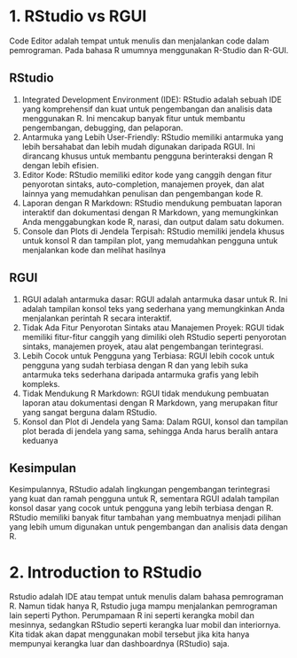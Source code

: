 # 1. RStudio vs RGUI
Code Editor adalah tempat untuk menulis dan menjalankan code dalam pemrograman. Pada bahasa R umumnya menggunakan R-Studio dan R-GUI. 

## RStudio
1. Integrated Development Environment (IDE): RStudio adalah sebuah IDE yang komprehensif dan kuat untuk pengembangan dan analisis data menggunakan R. Ini mencakup banyak fitur untuk membantu pengembangan, debugging, dan pelaporan.
2. Antarmuka yang Lebih User-Friendly: RStudio memiliki antarmuka yang lebih bersahabat dan lebih mudah digunakan daripada RGUI. Ini dirancang khusus untuk membantu pengguna berinteraksi dengan R dengan lebih efisien.
3. Editor Kode: RStudio memiliki editor kode yang canggih dengan fitur penyorotan sintaks, auto-completion, manajemen proyek, dan alat lainnya yang memudahkan penulisan dan pengembangan kode R.
4. Laporan dengan R Markdown: RStudio mendukung pembuatan laporan interaktif dan dokumentasi dengan R Markdown, yang memungkinkan Anda menggabungkan kode R, narasi, dan output dalam satu dokumen.
5. Console dan Plots di Jendela Terpisah: RStudio memiliki jendela khusus untuk konsol R dan tampilan plot, yang memudahkan pengguna untuk menjalankan kode dan melihat hasilnya

## RGUI
1. RGUI adalah antarmuka dasar: RGUI adalah antarmuka dasar untuk R. Ini adalah tampilan konsol teks yang sederhana yang memungkinkan Anda menjalankan perintah R secara interaktif.
2. Tidak Ada Fitur Penyorotan Sintaks atau Manajemen Proyek: RGUI tidak memiliki fitur-fitur canggih yang dimiliki oleh RStudio seperti penyorotan sintaks, manajemen proyek, atau alat pengembangan terintegrasi.
3. Lebih Cocok untuk Pengguna yang Terbiasa: RGUI lebih cocok untuk pengguna yang sudah terbiasa dengan R dan yang lebih suka antarmuka teks sederhana daripada antarmuka grafis yang lebih kompleks.
4. Tidak Mendukung R Markdown: RGUI tidak mendukung pembuatan laporan atau dokumentasi dengan R Markdown, yang merupakan fitur yang sangat berguna dalam RStudio.
5. Konsol dan Plot di Jendela yang Sama: Dalam RGUI, konsol dan tampilan plot berada di jendela yang sama, sehingga Anda harus beralih antara keduanya

## Kesimpulan
Kesimpulannya, RStudio adalah lingkungan pengembangan terintegrasi yang kuat dan ramah pengguna untuk R, sementara RGUI adalah tampilan konsol dasar yang cocok untuk pengguna yang lebih terbiasa dengan R. RStudio memiliki banyak fitur tambahan yang membuatnya menjadi pilihan yang lebih umum digunakan untuk pengembangan dan analisis data dengan R.


# 2. Introduction to RStudio

Rstudio adalah IDE atau tempat untuk menulis dalam bahasa pemrograman R. Namun tidak hanya R, Rstudio juga mampu menjalankan pemrograman lain seperti Python. Perumpamaan R ini seperti kerangka mobil dan mesinnya, sedangkan RStudio seperti kerangka luar mobil dan interiornya. Kita tidak akan dapat menggunakan mobil tersebut jika kita hanya mempunyai kerangka luar dan dashboardnya (RStudio) saja.



